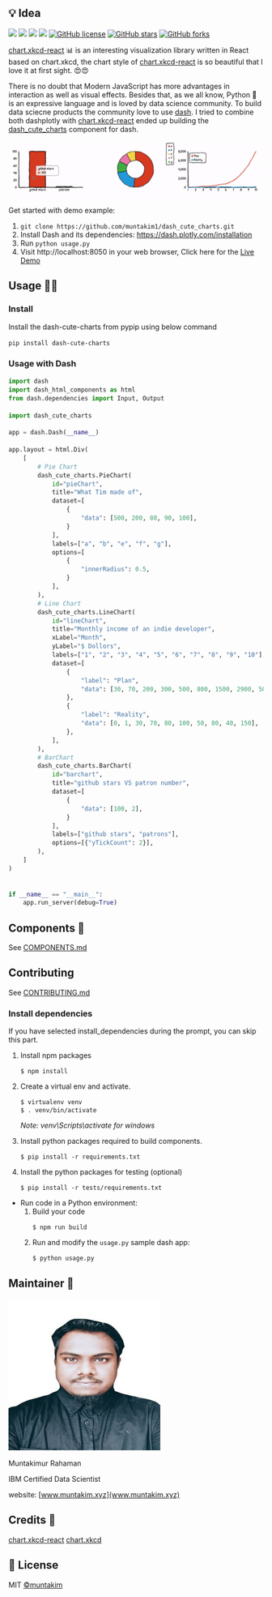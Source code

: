 ## 💡 Idea

![](https://img.shields.io/badge/-ReactJS-orange) ![](https://img.shields.io/badge/-PYTHON-green) ![](https://img.shields.io/badge/-DASH-red) ![](https://img.shields.io/github/issues/muntakim1/dash_cute_charts) [![GitHub license](https://img.shields.io/github/license/muntakim1/dash_cute_charts)](https://github.com/muntakim1/dash_cute_charts/blob/main/LICENSE) [![GitHub stars](https://img.shields.io/github/stars/muntakim1/dash_cute_charts)](https://github.com/muntakim1/dash_cute_charts/stargazers) [![GitHub forks](https://img.shields.io/github/forks/muntakim1/dash_cute_charts)](https://github.com/muntakim1/dash_cute_charts/network)

[chart.xkcd-react](https://www.npmjs.com/package/chart.xkcd-react) 📊 is an interesting visualization library written in React based on chart.xkcd, the chart style of [chart.xkcd-react](https://www.npmjs.com/package/chart.xkcd-react) is so beautiful that I love it at first sight. 😍😍

There is no doubt that Modern JavaScript has more advantages in interaction as well as visual effects. Besides that, as we all know, Python 🐍 is an expressive language and is loved by data science community. To build data sciecne products the community love to use [dash](https://dash.plotly.com/). I tried to combine both dashplotly with [chart.xkcd-react](https://www.npmjs.com/package/chart.xkcd-react) ended up building the [dash_cute_charts](https://github.com/muntakim1/dash_cute_charts) component for dash.

![image](/demo-assets/20190819131226.gif)

Get started with demo example:

1. `git clone https://github.com/muntakim1/dash_cute_charts.git`
2. Install Dash and its dependencies: https://dash.plotly.com/installation
3. Run `python usage.py`
4. Visit http://localhost:8050 in your web browser, Click here for the [Live Demo](https://dash-cute-chart-example.herokuapp.com/)

## Usage 👨‍🏫

### Install

Install the dash-cute-charts from pypip using below command

`pip install dash-cute-charts `

### Usage with Dash

```python
import dash
import dash_html_components as html
from dash.dependencies import Input, Output

import dash_cute_charts

app = dash.Dash(__name__)

app.layout = html.Div(
    [
        # Pie Chart
        dash_cute_charts.PieChart(
            id="pieChart",
            title="What Tim made of",
            dataset=[
                {
                    "data": [500, 200, 80, 90, 100],
                }
            ],
            labels=["a", "b", "e", "f", "g"],
            options=[
                {
                    "innerRadius": 0.5,
                }
            ],
        ),
        # Line Chart
        dash_cute_charts.LineChart(
            id="lineChart",
            title="Monthly income of an indie developer",
            xLabel="Month",
            yLabel="$ Dollors",
            labels=["1", "2", "3", "4", "5", "6", "7", "8", "9", "10"],
            dataset=[
                {
                    "label": "Plan",
                    "data": [30, 70, 200, 300, 500, 800, 1500, 2900, 5000, 8000],
                },
                {
                    "label": "Reality",
                    "data": [0, 1, 30, 70, 80, 100, 50, 80, 40, 150],
                },
            ],
        ),
        # BarChart
        dash_cute_charts.BarChart(
            id="barchart",
            title="github stars VS patron number",
            dataset=[
                {
                    "data": [100, 2],
                }
            ],
            labels=["github stars", "patrons"],
            options=[{"yTickCount": 2}],
        ),
    ]
)


if __name__ == "__main__":
    app.run_server(debug=True)
```

## Components 🧱

See [COMPONENTS.md](./COMPONENTS.md)

## Contributing

See [CONTRIBUTING.md](./CONTRIBUTING.md)

### Install dependencies

If you have selected install_dependencies during the prompt, you can skip this part.

1. Install npm packages
    ```
    $ npm install
    ```
2. Create a virtual env and activate.

    ```
    $ virtualenv venv
    $ . venv/bin/activate
    ```

    _Note: venv\Scripts\activate for windows_

3. Install python packages required to build components.
    ```
    $ pip install -r requirements.txt
    ```
4. Install the python packages for testing (optional)
    ```
    $ pip install -r tests/requirements.txt
    ```

-   Run code in a Python environment:
    1. Build your code
        ```
        $ npm run build
        ```
    2. Run and modify the `usage.py` sample dash app:
        ```
        $ python usage.py
        ```

## Maintainer 🤵

![](/demo-assets/rsz_profile.jpg)

Muntakimur Rahaman

IBM Certified Data Scientist

website: [www.muntakim.xyz](www.muntakim.xyz)

## Credits 🙏

[chart.xkcd-react](https://www.npmjs.com/package/chart.xkcd-react)
[chart.xkcd](https://github.com/timqian/chart.xkcd)

## 📃 License

MIT [©muntakim](https://github.com/muntakim1/)
